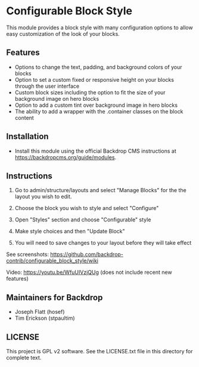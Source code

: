 #  Configurable Block Style

This module provides a block style with many configuration options to allow easy
customization of the look of your blocks.

## Features

  - Options to change the text, padding, and background colors of your blocks
  - Option to set a custom fixed or responsive height on your blocks 
      through the user interface
  - Custom block sizes including the option to fit the size of your background
      image on hero blocks
  - Option to add a custom tint over background image in hero blocks
  - The ability to add a wrapper with the .container classes on the block content

## Installation

- Install this module using the official Backdrop CMS instructions at
  https://backdropcms.org/guide/modules.
  
## Instructions

1. Go to admin/structure/layouts and select "Manage Blocks" for the the layout
you wish to edit.

2. Choose the block you wish to style and select "Configure"

3. Open "Styles" section and choose "Configurable" style

4. Make style choices and then "Update Block"

5. You will need to save changes to your layout before they will take effect

See screenshots: https://github.com/backdrop-contrib/configurable_block_style/wiki

Video: https://youtu.be/WfuUIVzjQUg (does not include recent new features)

## Maintainers for Backdrop

- Joseph Flatt (hosef)
- Tim Erickson (stpaultim)

## LICENSE

This project is GPL v2 software. See the LICENSE.txt file in this directory for
complete text.
